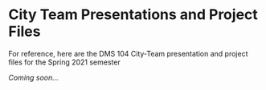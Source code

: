 # City Team Presentations and Project Files
For reference, here are the DMS 104 City-Team presentation and project files for the Spring 2021 semester 

*Coming soon...*

